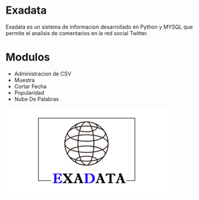 # Exadata

Exadata es un sistema de informacion desarrollado en Python y MYSQL que permite el analisis de comentarios en la red social Twitter.

# Modulos
- Administracion de CSV
- Muestra
- Cortar Fecha
- Popularidad
- Nube De Palabras

![](https://github.com/RodrigooDS/Exadata/blob/master/PROYECTO/Logotipo.png)
